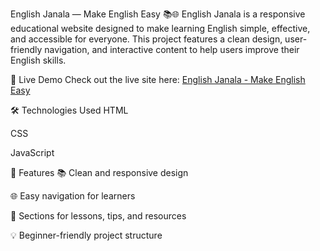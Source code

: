 English Janala — Make English Easy 📚🌐
English Janala is a responsive educational website designed to make learning English simple, effective, and accessible for everyone. This project features a clean design, user-friendly navigation, and interactive content to help users improve their English skills.

🚀 Live Demo
Check out the live site here:
[English Janala - Make English Easy](https://english-janala-make-english-easy.netlify.app/)

🛠️ Technologies Used
HTML

CSS

JavaScript

📄 Features
📚 Clean and responsive design

🌐 Easy navigation for learners

📝 Sections for lessons, tips, and resources

💡 Beginner-friendly project structure